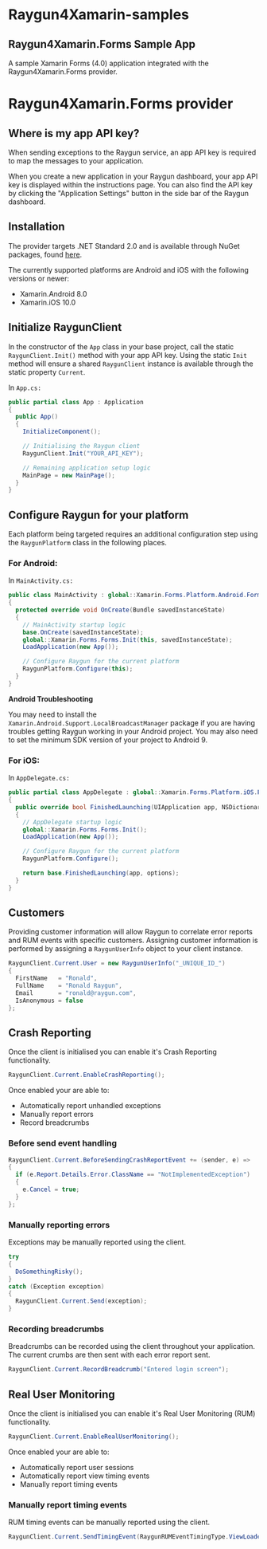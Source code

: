 # Raygun4Xamarin-samples

## Raygun4Xamarin.Forms Sample App

A sample Xamarin Forms (4.0) application integrated with the Raygun4Xamarin.Forms provider.

# Raygun4Xamarin.Forms provider

## Where is my app API key?
When sending exceptions to the Raygun service, an app API key is required to map the messages to your application.

When you create a new application in your Raygun dashboard, your app API key is displayed within the instructions page. You can also find the API key by clicking the "Application Settings" button in the side bar of the Raygun dashboard.

## Installation

The provider targets .NET Standard 2.0 and is available through NuGet packages, found [here](https://www.nuget.org/packages/raygun4xamarin.forms/).

The currently supported platforms are Android and iOS with the following versions or newer:
 
 * Xamarin.Android 8.0
 * Xamarin.iOS 10.0

## Initialize RaygunClient

In the constructor of the `App` class in your base project, call the static `RaygunClient.Init()` method with your app API key. Using the static `Init` method will ensure a shared `RaygunClient` instance is available through the static property `Current`.

In `App.cs:`

``` csharp
public partial class App : Application
{
  public App()
  {
    InitializeComponent();

    // Initialising the Raygun client 
    RaygunClient.Init("YOUR_API_KEY");

    // Remaining application setup logic
    MainPage = new MainPage();
  }
}
```

## Configure Raygun for your platform

Each platform being targeted requires an additional configuration step using the `RaygunPlatform` class in the following places. 

### For Android:

In `MainActivity.cs:`

``` csharp
public class MainActivity : global::Xamarin.Forms.Platform.Android.FormsAppCompatActivity
{
  protected override void OnCreate(Bundle savedInstanceState)
  {
    // MainActivity startup logic
    base.OnCreate(savedInstanceState);
    global::Xamarin.Forms.Forms.Init(this, savedInstanceState);
    LoadApplication(new App());

    // Configure Raygun for the current platform
    RaygunPlatform.Configure(this);
  }
}
```

**Android Troubleshooting**

You may need to install the `Xamarin.Android.Support.LocalBroadcastManager` package if you are having troubles getting Raygun working in your Android project. 
You may also need to set the minimum SDK version of your project to Android 9.

### For iOS:

In `AppDelegate.cs:`

``` csharp
public partial class AppDelegate : global::Xamarin.Forms.Platform.iOS.FormsApplicationDelegate
{
  public override bool FinishedLaunching(UIApplication app, NSDictionary options)
  {
    // AppDelegate startup logic
    global::Xamarin.Forms.Forms.Init();
    LoadApplication(new App());

    // Configure Raygun for the current platform
    RaygunPlatform.Configure();

    return base.FinishedLaunching(app, options);
  }
}
```

## Customers

Providing customer information will allow Raygun to correlate error reports and RUM events with specific customers.
Assigning customer information is performed by assigning a `RaygunUserInfo` object to your client instance. 

``` csharp
RaygunClient.Current.User = new RaygunUserInfo("_UNIQUE_ID_")
{
  FirstName   = "Ronald",
  FullName    = "Ronald Raygun",
  Email       = "ronald@raygun.com",
  IsAnonymous = false
};
```

## Crash Reporting

Once the client is initialised you can enable it's Crash Reporting functionality.

``` csharp
RaygunClient.Current.EnableCrashReporting();
```

Once enabled your are able to:
* Automatically report unhandled exceptions
* Manually report errors
* Record breadcrumbs

### Before send event handling

``` csharp
RaygunClient.Current.BeforeSendingCrashReportEvent += (sender, e) =>
{
  if (e.Report.Details.Error.ClassName == "NotImplementedException")
  {
   	e.Cancel = true;
  }
};
```

### Manually reporting errors

Exceptions may be manually reported using the client.

``` csharp
try
{
  DoSomethingRisky();
}
catch (Exception exception)
{
  RaygunClient.Current.Send(exception);
}
```

### Recording breadcrumbs

Breadcrumbs can be recorded using the client throughout your application. The current crumbs are then sent with each error report sent.

``` csharp
RaygunClient.Current.RecordBreadcrumb("Entered login screen");
```

## Real User Monitoring

Once the client is initialised you can enable it's Real User Monitoring (RUM) functionality.

``` csharp
RaygunClient.Current.EnableRealUserMonitoring();
```

Once enabled your are able to:
* Automatically report user sessions
* Automatically report view timing events
* Manually report timing events

### Manually report timing events

RUM timing events can be manually reported using the client. 

``` csharp
RaygunClient.Current.SendTimingEvent(RaygunRUMEventTimingType.ViewLoaded, "TestView", 123);
```
